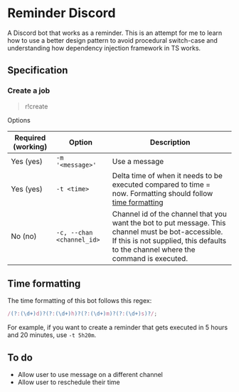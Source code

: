 # Reminder Discord

A Discord bot that works as a reminder. This is an attempt for me to learn how to use a better design pattern to avoid procedural switch-case and understanding how dependency injection framework in TS works.

## Specification

### Create a job

> r!create

Options

| Required (working) | Option                    | Description                                                                                                                                                                               |
| ------------------ | ------------------------- | ----------------------------------------------------------------------------------------------------------------------------------------------------------------------------------------- |
| Yes (yes)          | `-m '<message>'`          | Use a message                                                                                                                                                                             |
| Yes (yes)          | `-t <time>`               | Delta time of when it needs to be executed compared to time = now. Formatting should follow [time formatting](#time-formatting)                                                           |
| No (no)            | `-c, --chan <channel_id>` | Channel id of the channel that you want the bot to put message. This channel must be bot-accessible. If this is not supplied, this defaults to the channel where the command is executed. |

## Time formatting

The time formatting of this bot follows this regex:

```ts
/(?:(\d+)d)?(?:(\d+)h)?(?:(\d+)m)?(?:(\d+)s)?/;
```

For example, if you want to create a reminder that gets executed in 5 hours and 20 minutes, use `-t 5h20m`.

## To do

- Allow user to use message on a different channel
- Allow user to reschedule their time
